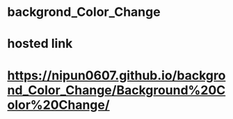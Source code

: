 # backgrond_Color_Change
# hosted link
# https://nipun0607.github.io/backgrond_Color_Change/Background%20Color%20Change/
